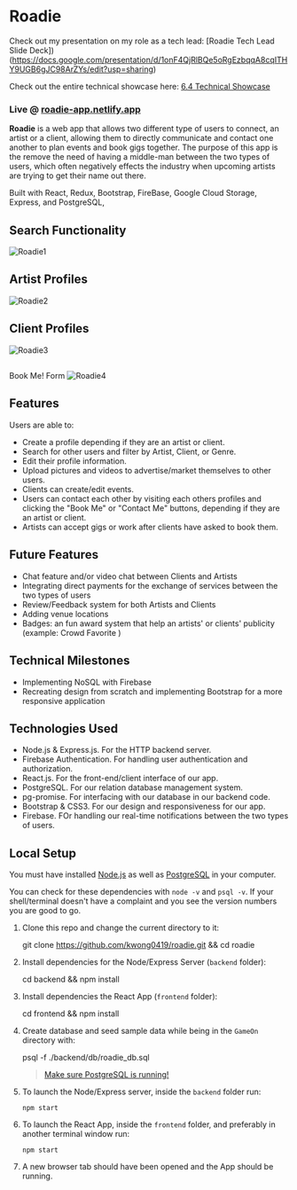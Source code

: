 # Roadie

Check out my presentation on my role as a tech lead:
[Roadie Tech Lead Slide Deck])(https://docs.google.com/presentation/d/1onF4QjRlBQe5oRgEzbqqA8cqITHY9UGB6gJC98ArZYs/edit?usp=sharing)

Check out the entire technical showcase here: 
[6.4 Technical Showcase](https://www.youtube.com/watch?v=fJBdcmVWWoY)

### Live @ [roadie-app.netlify.app](https://roadie-app.netlify.app/)

**Roadie** is a web app that allows two different type of users to connect, an artist or a client, allowing them to directly communicate and contact one another to plan events and book gigs together. The purpose of this app is the remove the need of having a middle-man between the two types of users, which often negatively effects the industry when upcoming artists are trying to get their name out there.

Built with React, Redux, Bootstrap, FireBase, Google Cloud Storage, Express, and PostgreSQL,

## Search Functionality
![Roadie1](https://github.com/user-attachments/assets/70326c91-d0ac-4fba-83b1-4d6a04a70370)

## Artist Profiles
![Roadie2](https://github.com/user-attachments/assets/082cb0a9-c87e-4188-94db-b47a960cfdf4)

## Client Profiles
![Roadie3](https://github.com/user-attachments/assets/d25711fc-7f9b-4202-b252-57588343d5f1)

##
Book Me! Form
![Roadie4](https://github.com/user-attachments/assets/1e2fdf62-0989-4d67-a10e-48afb02046c6)


## Features

Users are able to:

- Create a profile depending if they are an artist or client.
- Search for other users and filter by Artist, Client, or Genre.
- Edit their profile information.
- Upload pictures and videos to advertise/market themselves to other users.
- Clients can create/edit events.
- Users can contact each other by visiting each others profiles and clicking the "Book Me" or "Contact Me" buttons, depending if they are an artist or client.
- Artists can accept gigs or work after clients have asked to book them.

## Future Features

- Chat feature and/or video chat between Clients and Artists
- Integrating direct payments for the exchange of services between the two types of users
- Review/Feedback system for both Artists and Clients
- Adding venue locations
- Badges: an fun award system that help an artists' or clients' publicity (example: Crowd Favorite )

## Technical Milestones

- Implementing NoSQL with Firebase
- Recreating design from scratch and implementing Bootstrap for a more responsive application

## Technologies Used

- Node.js & Express.js. For the HTTP backend server.
- Firebase Authentication. For handling user authentication and authorization.
- React.js. For the front-end/client interface of our app.
- PostgreSQL. For our relation database management system.
- pg-promise. For interfacing with our database in our backend code.
- Bootstrap & CSS3. For our design and responsiveness for our app.
- Firebase. FOr handling our real-time notifications between the two types of users.

## Local Setup

You must have installed [Node.js](https://nodejs.org) as well as [PostgreSQL](https://www.postgresql.org/) in your computer.

You can check for these dependencies with `node -v` and `psql -v`. If your shell/terminal doesn't have a complaint and you see the version numbers you are good to go.

1.  Clone this repo and change the current directory to it:

    git clone https://github.com/kwong0419/roadie.git && cd roadie

2.  Install dependencies for the Node/Express Server (`backend` folder):

    cd backend && npm install

3.  Install dependencies the React App (`frontend` folder):

    cd frontend && npm install

4.  Create database and seed sample data while being in the `GameOn` directory with:

    psql -f ./backend/db/roadie_db.sql

    > [Make sure PostgreSQL is running!](https://www.google.com/search?q=make+sure+postgres+is+running&oq=make+sure+postf&aqs=chrome.1.69i57j0l5.5280j1j7&client=ubuntu&sourceid=chrome&ie=UTF-8)

5.  To launch the Node/Express server, inside the `backend` folder run:

        npm start

6.  To launch the React App, inside the `frontend` folder, and preferably in another terminal window run:

        npm start

7.  A new browser tab should have been opened and the App should be running.


